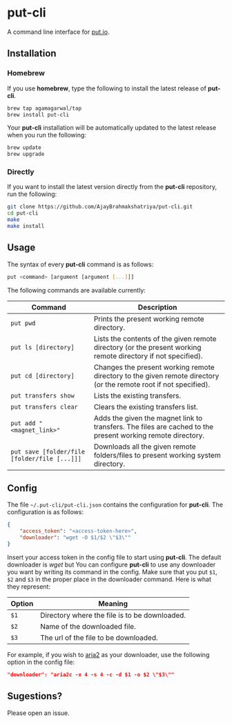 # put-cli
A command line interface for [put.io](https://put.io).

## Installation

### Homebrew
If you use **homebrew**, type the following to install the latest release of **put-cli**.

```bash
brew tap agamagarwal/tap
brew install put-cli
```

Your **put-cli** installation will be automatically updated to the latest release when you run the following:

```bash
brew update
brew upgrade
```

### Directly
If you want to install the latest version directly from the **put-cli** repository, run the following:

```bash
git clone https://github.com/AjayBrahmakshatriya/put-cli.git
cd put-cli
make
make install
```

## Usage

The syntax of every **put-cli** command is as follows:

```bash
put <command> [argument [argument [...]]]
```

The following commands are available currently:

Command | Description |
| --- | --- |
| `put pwd` | Prints the present working remote directory. |
| `put ls [directory]` | Lists the contents of the given remote directory (or the present working remote directory if not specified). |
| `put cd [directory]` | Changes the present working remote directory to the given remote directory (or the remote root if not specified). |
| `put transfers show` | Lists the existing transfers. |
| `put transfers clear` | Clears the existing transfers list. |
| `put add "<magnet_link>"` | Adds the given the magnet link to transfers. The files are cached to the present working remote directory. |
| `put save [folder/file [folder/file [...]]]` | Downloads all the given remote folders/files to present working system directory. |

## Config

The file `~/.put-cli/put-cli.json` contains the configuration for **put-cli**. The configuration is as follows:

```json
{
	"access_token": "<access-token-here>",
	"downloader": "wget -O $1/$2 \"$3\""
}
```

Insert your access token in the config file to start using **put-cli**.
The default downloader is *wget* but You can configure **put-cli** to use any downloader you want by writing its command in the config.
Make sure that you put `$1`, `$2` and `$3` in the proper place in the downloader command.
Here is what they represent:

| Option | Meaning |
| --- | --- |
| `$1` | Directory where the file is to be downloaded. |
| `$2` | Name of the downloaded file. |
| `$3` | The url of the file to be downloaded. |

For example, if you wish to [aria2](https://aria2.github.io/) as your downloader, use the following option in the config file:

```json
"downloader": "aria2c -x 4 -s 4 -c -d $1 -o $2 \"$3\""
```

## Sugestions?
Please open an issue.
